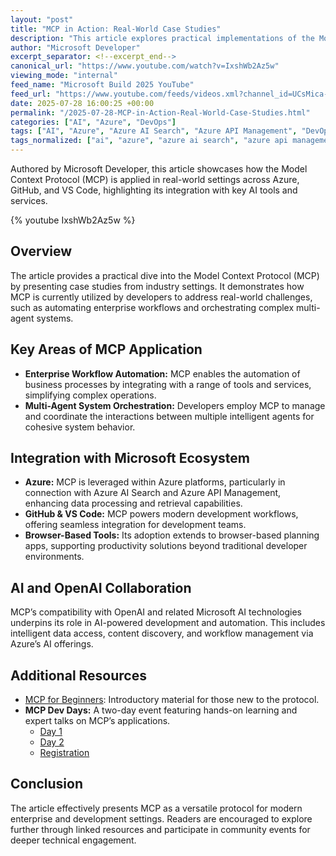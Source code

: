 ```yaml
---
layout: "post"
title: "MCP in Action: Real-World Case Studies"
description: "This article explores practical implementations of the Model Context Protocol (MCP) through real-world case studies. It highlights MCP integration in tools like Azure, GitHub, and VS Code, demonstrating its application in workflow automation and multi-agent orchestration, and its interoperability with Azure AI services and OpenAI."
author: "Microsoft Developer"
excerpt_separator: <!--excerpt_end-->
canonical_url: "https://www.youtube.com/watch?v=IxshWb2Az5w"
viewing_mode: "internal"
feed_name: "Microsoft Build 2025 YouTube"
feed_url: "https://www.youtube.com/feeds/videos.xml?channel_id=UCsMica-v34Irf9KVTh6xx-g"
date: 2025-07-28 16:00:25 +00:00
permalink: "/2025-07-28-MCP-in-Action-Real-World-Case-Studies.html"
categories: ["AI", "Azure", "DevOps"]
tags: ["AI", "Azure", "Azure AI Search", "Azure API Management", "DevOps", "Enterprise Automation", "GitHub", "MCP", "Model Context Protocol", "Multi Agent Systems", "OpenAI", "Videos", "Visual Studio Code"]
tags_normalized: ["ai", "azure", "azure ai search", "azure api management", "devops", "enterprise automation", "github", "mcp", "model context protocol", "multi agent systems", "openai", "videos", "visual studio code"]
---
```


Authored by Microsoft Developer, this article showcases how the Model Context Protocol (MCP) is applied in real-world settings across Azure, GitHub, and VS Code, highlighting its integration with key AI tools and services.<!--excerpt_end-->

{% youtube IxshWb2Az5w %}

## Overview

The article provides a practical dive into the Model Context Protocol (MCP) by presenting case studies from industry settings. It demonstrates how MCP is currently utilized by developers to address real-world challenges, such as automating enterprise workflows and orchestrating complex multi-agent systems.

## Key Areas of MCP Application

- **Enterprise Workflow Automation:** MCP enables the automation of business processes by integrating with a range of tools and services, simplifying complex operations.
- **Multi-Agent System Orchestration:** Developers employ MCP to manage and coordinate the interactions between multiple intelligent agents for cohesive system behavior.

## Integration with Microsoft Ecosystem

- **Azure:** MCP is leveraged within Azure platforms, particularly in connection with Azure AI Search and Azure API Management, enhancing data processing and retrieval capabilities.
- **GitHub & VS Code:** MCP powers modern development workflows, offering seamless integration for development teams.
- **Browser-Based Tools:** Its adoption extends to browser-based planning apps, supporting productivity solutions beyond traditional developer environments.

## AI and OpenAI Collaboration

MCP’s compatibility with OpenAI and related Microsoft AI technologies underpins its role in AI-powered development and automation. This includes intelligent data access, content discovery, and workflow management via Azure’s AI offerings.

## Additional Resources

- [MCP for Beginners](https://aka.ms/MCP-for-Beginners): Introductory material for those new to the protocol.
- **MCP Dev Days:** A two-day event featuring hands-on learning and expert talks on MCP’s applications.
  - [Day 1](https://aka.ms/MCPDevDays-Day1)
  - [Day 2](https://aka.ms/MCPDevDays-Day2)
  - [Registration](https://aka.ms/mcpdevdays)

## Conclusion

The article effectively presents MCP as a versatile protocol for modern enterprise and development settings. Readers are encouraged to explore further through linked resources and participate in community events for deeper technical engagement.
